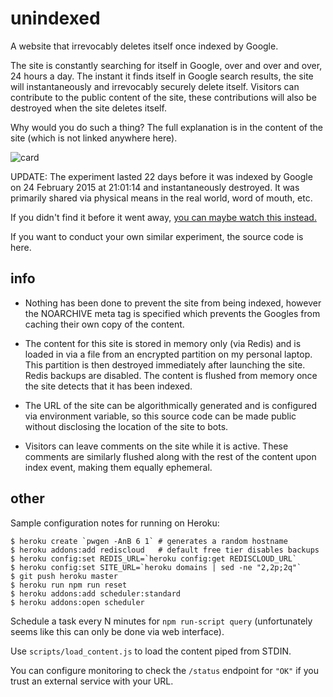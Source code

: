 # unindexed
A website that irrevocably deletes itself once indexed by Google.

The site is constantly searching for itself in Google, over and over and over, 24 hours a day. The instant it finds itself in Google search results, the site will instantaneously and irrevocably securely delete itself. Visitors can contribute to the public content of the site, these contributions will also be destroyed when the site deletes itself.

Why would you do such a thing? The full explanation is in the content of the site
(which is not linked anywhere here).

![card](http://f.cl.ly/items/0Q3t120C0f1f3N1Q0416/unindexed_invite_blurred_sm.jpg)

UPDATE: The experiment lasted 22 days before it was indexed by Google on 24 February 2015 at 21:01:14 and instantaneously destroyed.  It was primarily shared via physical means in the real world, word of mouth, etc.

If you didn't find it before it went away,
[you can maybe watch this instead.](https://www.youtube.com/watch?v=qqmNaOn56mc)

If you want to conduct your own similar experiment, the source code is here.

## info

  - Nothing has been done to prevent the site from being indexed, however the
    NOARCHIVE meta tag is specified which prevents the Googles from caching
    their own copy of the content.

  - The content for this site is stored in memory only (via Redis) and is loaded
    in via a file from an encrypted partition on my personal laptop.  This
    partition is then destroyed immediately after launching the site. Redis
    backups are disabled. The content is flushed from memory once the site
    detects that it has been indexed.

  - The URL of the site can be algorithmically generated and is configured via
    environment variable, so this source code can be made public without
    disclosing the location of the site to bots.

  - Visitors can leave comments on the site while it is active. These comments
    are similarly flushed along with the rest of the content upon index event,
    making them equally ephemeral.

## other

Sample configuration notes for running on Heroku:

    $ heroku create `pwgen -AnB 6 1` # generates a random hostname
    $ heroku addons:add rediscloud   # default free tier disables backups
    $ heroku config:set REDIS_URL=`heroku config:get REDISCLOUD_URL`
    $ heroku config:set SITE_URL=`heroku domains | sed -ne "2,2p;2q"`
    $ git push heroku master
    $ heroku run npm run reset
    $ heroku addons:add scheduler:standard
    $ heroku addons:open scheduler

Schedule a task every N minutes for `npm run-script query` (unfortunately seems
like this can only be done via web interface).

Use `scripts/load_content.js` to load the content piped from STDIN.

You can configure monitoring to check the `/status` endpoint for `"OK"` if you
trust an external service with your URL.
